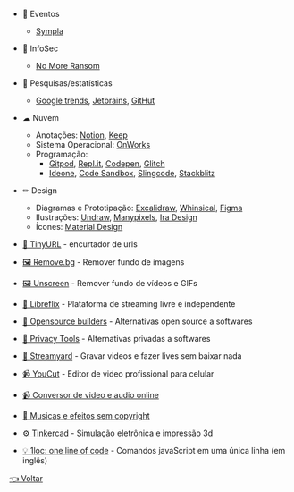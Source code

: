 - 🎉 Eventos

  - [Sympla](https://www.sympla.com.br)
  
- 🔐 InfoSec

  - [No More Ransom](https://www.nomoreransom.org/pt/index.html)
  
- 🔎 Pesquisas/estatísticas

  - [Google trends](https://trends.google.com.br/trends/?geo=BR),
  [Jetbrains](https://www.jetbrains.com/lp/devecosystem-2020),
  [GitHut](https://madnight.github.io/githut)
  
- ☁ Nuvem
  - Anotações: 
    [Notion](https://www.notion.so),
    [Keep](https://keep.google.com)
  - Sistema Operacional: [OnWorks](https://www.onworks.net)
  - Programação: 
    - [Gitpod](https://gitpod.io),
    [Repl.it](https://repl.it),
    [Codepen](https://codepen.io),
    [Glitch](https://glitch.com)
    - [Ideone](https://ideone.com),
    [Code Sandbox](https://codesandbox.io),
    [Slingcode](https://slingcode.net),
    [Stackblitz](https://stackblitz.com)
- ✏ Design
  - Diagramas e Prototipação: 
    [Excalidraw](https://excalidraw.com),
    [Whinsical](https://whimsical.com),
    [Figma](https://www.figma.com)
  - Ilustrações:
    [Undraw](https://undraw.co/illustrations),
    [Manypixels](https://www.manypixels.co/gallery),
    [Ira Design](https://www.manypixels.co/gallery)
  - Ícones: [Material Design](https://material.io/resources/icons/?style=baseline)
- [🔗 TinyURL](https://tinyurl.com) - encurtador de urls
- [🖼 Remove.bg](https://www.remove.bg) - Remover fundo de imagens
- [🖼 Unscreen](https://www.unscreen.com) - Remover fundo de vídeos e GIFs
- [👥 Libreflix](https://libreflix.org) - Plataforma de streaming livre e independente
- [👥 Opensource builders](https://opensource.builders) - Alternativas open source a softwares
- [👥 Privacy Tools](https://www.privacytools.io) - Alternativas privadas a softwares
- [🦆 Streamyard](https://streamyard.com) - Gravar videos e fazer lives sem baixar nada
- [📹 YouCut](https://play.google.com/store/apps/details?id=com.camerasideas.trimmer) - Editor de video profissional para celular
- [📹 Conversor de video e audio online](https://convert-video-online.com/pt)
- [🎵 Musicas e efeitos sem copyright](https://www.youtube.com/channel/UCZVzgqp-fRUgyvRAmlm9IxA)
- [⚙ Tinkercad](https://www.tinkercad.com) - Simulação eletrônica e impressão 3d
- [💡 1loc: one line of code](https://1loc.dev) - Comandos javaScript em uma única linha (em inglês)

[👈 Voltar](../README.md)
